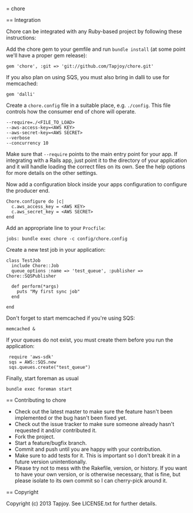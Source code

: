 = chore

== Integration

Chore can be integrated with any Ruby-based project by following these instructions:

Add the chore gem to your gemfile and run `bundle install` (at some point we'll have a proper gem release):

    gem 'chore', :git => 'git://github.com/Tapjoy/chore.git'

If you also plan on using SQS, you must also bring in dalli to use for memcached:

    gem 'dalli'

Create a `chore.config` file in a suitable place, e.g. `./config`. This file controls how the consumer end of chore will operate. 

    --require=./<FILE_TO_LOAD>
    --aws-access-key=<AWS KEY>
    --aws-secret-key=<AWS SECRET>
    --verbose
    --concurrency 10

Make sure that `--require` points to the main entry point for your app. If integrating with a Rails app, just point it to the directory of your application and it will handle loading the correct files on its own. See the help options for more details on the other settings.

Now add a configuration block inside your apps configuration to configure the producer end. 

    Chore.configure do |c|
      c.aws_access_key = <AWS KEY>
      c.aws_secret_key = <AWS SECRET>
    end

Add an appropriate line to your `Procfile`:

    jobs: bundle exec chore -c config/chore.config

Create a new test job in your application:

    class TestJob 
      include Chore::Job
      queue_options :name => 'test_queue', :publisher => Chore::SQSPublisher

      def perform(*args)
        puts "My first sync job"
      end

    end

Don't forget to start memcached if you're using SQS:

    memcached &


If your queues do not exist, you must create them before you run the application:

     require 'aws-sdk'
     sqs = AWS::SQS.new
     sqs.queues.create("test_queue")

Finally, start foreman as usual

    bundle exec foreman start

== Contributing to chore
 
* Check out the latest master to make sure the feature hasn't been implemented or the bug hasn't been fixed yet.
* Check out the issue tracker to make sure someone already hasn't requested it and/or contributed it.
* Fork the project.
* Start a feature/bugfix branch.
* Commit and push until you are happy with your contribution.
* Make sure to add tests for it. This is important so I don't break it in a future version unintentionally.
* Please try not to mess with the Rakefile, version, or history. If you want to have your own version, or is otherwise necessary, that is fine, but please isolate to its own commit so I can cherry-pick around it.

== Copyright

Copyright (c) 2013 Tapjoy. See LICENSE.txt for
further details.
